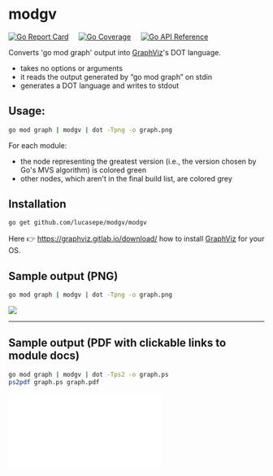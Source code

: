 # modgv

[![Go Report Card](https://goreportcard.com/badge/github.com/lucasepe/modgv)](https://goreportcard.com/report/github.com/lucasepe/modgv) &nbsp;&nbsp;&nbsp; [![Go Coverage](https://gocover.io/_badge/github.com/lucasepe/modgv?nocache=modgv)](https://gocover.io/_badge/github.com/lucasepe/modgv?nocache=modgv) &nbsp;&nbsp;&nbsp; [![Go API Reference](https://img.shields.io/badge/go-docs-blue.svg?style=flat)](https://pkg.go.dev/github.com/lucasepe/modgv?tab=doc)

Converts 'go mod graph' output into [GraphViz](https://graphviz.gitlab.io/download/)'s DOT language.

- takes no options or arguments
- it reads the output generated by “go mod graph” on stdin
- generates a DOT language and writes to stdout

## Usage:

```bash
go mod graph | modgv | dot -Tpng -o graph.png
```

For each module:
- the node representing the greatest version (i.e., the version chosen by Go's MVS algorithm) is colored green
- other nodes, which aren't in the final build list, are colored grey

## Installation

```bash
go get github.com/lucasepe/modgv/modgv
```

Here 👉 https://graphviz.gitlab.io/download/ how to install [GraphViz](https://graphviz.gitlab.io/download/) for your OS.

## Sample output (PNG)

```bash
go mod graph | modgv | dot -Tpng -o graph.png
```

![](./graph.png)

---

## Sample output (PDF with clickable links to module docs)

```bash
go mod graph | modgv | dot -Tps2 -o graph.ps
ps2pdf graph.ps graph.pdf
```

![View generated PDF](./graph.pdf)

